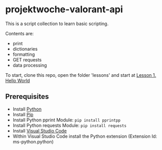 # projektwoche-valorant-api

This is a script collection to learn basic scripting.

Contents are:
- print
- dictionaries
- formatting
- GET requests
- data processing

To start, clone this repo, open the folder 'lessons' and start at [Lesson 1. Hello World](lessons/1.%20hello%20world.py)

## Prerequisites

- Install [Python](https://www.python.org/downloads/)
- Install [Pip](https://www.liquidweb.com/kb/install-pip-windows/)
- Install Python pprint Module: `pip install pprintpp`
- Install Python requests Module: `pip install requests`
- Install [Visual Studio Code](https://code.visualstudio.com/)
- Within Visual Studio Code install the Python extension (Extension Id: ms-python.python)